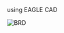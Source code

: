 using EAGLE CAD


![BRD](https://cloud.githubusercontent.com/assets/1547578/24176392/63b8fa2a-0ea4-11e7-9fdd-f581de923fb8.PNG)
